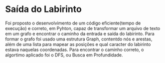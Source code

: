 # Saída do Labirinto
Foi proposto o desenvolvimento de um código eficiente(tempo de execução) e correto, em Pyhton, capaz de transformar um arquivo de texto em um grafo e encontrar o caminho da entrada e saída do labirinto. Para formar o grafo foi usado uma estrutura Graph, contentdo nós e arestas, além de uma lista para mapear as posições e qual caracter do labirinto estava naquelas coordenadas. Para encontrar o caminho correto, o algortimo aplicado foi o DFS, ou Busca em Profundidade.
